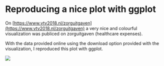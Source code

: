 # Reproducing a nice plot with ggplot

On [https://www.vtv2018.nl/zorguitgaven](https://www.vtv2018.nl/zorguitgaven) a very nice and colourful visualization was publiced on zorguitgaven (healthcare expenses).

With the data provided online using the download option provided with the visualization, I reproduced this plot with ggplot.  

  
![](http://res.cloudinary.com/brinkhuis/image/upload/v1513194157/zorguitgave_rhocjx.png)
